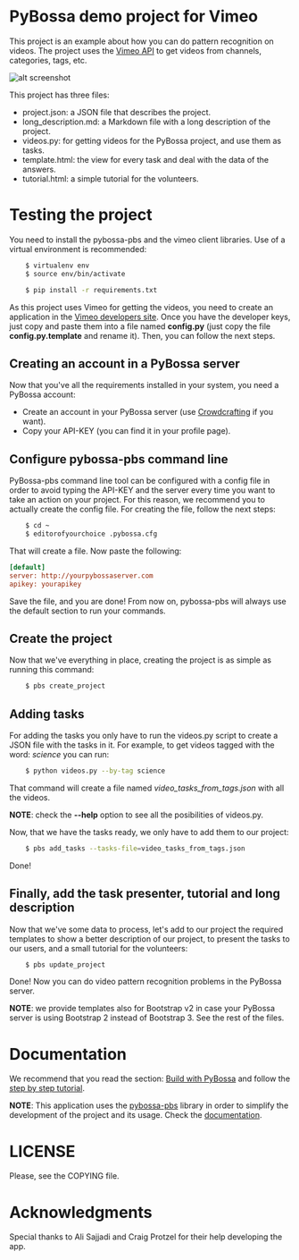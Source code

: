 PyBossa demo project for Vimeo 
==============================

This project is an example about how you can do pattern recognition on
videos. The project uses the [Vimeo API](https://developer.vimeo.com/) to
get videos from channels, categories, tags, etc.

![alt screenshot](http://i.imgur.com/qSyO3fZ.png)

This project has three files:

*  project.json: a JSON file that describes the project.
*  long_description.md: a Markdown file with a long description of the project.
*  videos.py: for getting videos for the PyBossa project, and use them as tasks.
*  template.html: the view for every task and deal with the data of the answers.
*  tutorial.html: a simple tutorial for the volunteers.


Testing the project
===================

You need to install the pybossa-pbs and the vimeo client libraries. Use of
a virtual environment is recommended:

```bash
    $ virtualenv env
    $ source env/bin/activate
```

```bash
    $ pip install -r requirements.txt
```

As this project uses Vimeo for getting the videos, you need to create an
application in the [Vimeo developers site](https://developer.vimeo.com/). Once
you have the developer keys, just copy and paste them into a file named
**config.py** (just copy the file **config.py.template** and rename it). Then, you 
can follow the next steps.

## Creating an account in a PyBossa server
Now that you've all the requirements installed in your system, you need
a PyBossa account:

*  Create an account in your PyBossa server (use [Crowdcrafting](https://crowdcrafting.org) if you want).
*  Copy your API-KEY (you can find it in your profile page).

## Configure pybossa-pbs command line

PyBossa-pbs command line tool can be configured with a config file in order to
avoid typing the API-KEY and the server every time you want to take an action
on your project. For this reason, we recommend you to actually create the
config file. For creating the file, follow the next steps:

```bash
    $ cd ~
    $ editorofyourchoice .pybossa.cfg
```

That will create a file. Now paste the following:

```ini
[default]
server: http://yourpybossaserver.com
apikey: yourapikey
``` 

Save the file, and you are done! From now on, pybossa-pbs will always use the
default section to run your commands.

## Create the project

Now that we've everything in place, creating the project is as simple as
running this command:

```bash
    $ pbs create_project
```

## Adding tasks

For adding the tasks you only have to run the videos.py script to create a JSON
file with the tasks in it. For example, to get videos tagged with the word:
*science* you can run:

```bash
    $ python videos.py --by-tag science
```

That command will create a file named *video_tasks_from_tags.json* with all the
videos.

**NOTE**: check the **--help** option to see all the posibilities of videos.py.

Now, that we have the tasks ready, we only have to add them to our project:

```bash
    $ pbs add_tasks --tasks-file=video_tasks_from_tags.json
```
Done!

## Finally, add the task presenter, tutorial and long description

Now that we've some data to process, let's add to our project the required
templates to show a better description of our project, to present the tasks to
our users, and a small tutorial for the volunteers:

```bash
    $ pbs update_project
```

Done! Now you can do video pattern recognition problems in the PyBossa server.

**NOTE**: we provide templates also for Bootstrap v2 in case your PyBossa
server is using Bootstrap 2 instead of Bootstrap 3. See the rest of the files.



Documentation
=============

We recommend that you read the section: [Build with PyBossa](http://docs.pybossa.com/en/latest/build_with_pybossa.html) and follow the [step by step tutorial](http://docs.pybossa.com/en/latest/user/tutorial.html).

**NOTE**: This application uses the [pybossa-pbs](https://pypi.python.org/pypi/pybossa-pbs) library in order to simplify the development of the project and its usage. Check the [documentation](http://docs.pybossa.com/en/latest/user/pbs.html).


LICENSE
=======

Please, see the COPYING file.


Acknowledgments
===============
Special thanks to Ali Sajjadi and Craig Protzel for their help developing the
app.


